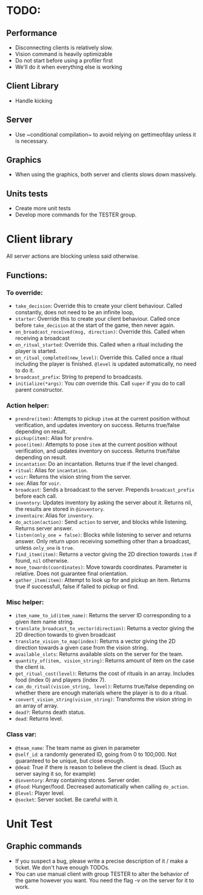 # TODO:
## Performance
- Disconnecting clients is relatively slow. 
- Vision command is heavily optimizable
- Do not start before using a profiler first
- We'll do it when everything else is working

## Client Library
- Handle kicking

## Server
- Use \~conditional compilation\~ to avoid relying on gettimeofday unless it is necessary.

## Graphics
- When using the graphics, both server and clients slows down massively.

## Units tests
- Create more unit tests
- Develop more commands for the TESTER group.

# Client library

All server actions are blocking unless said otherwise.
## Functions:

### To override:
- `take_decision`: Override this to create your client behaviour. Called constantly, does not need to be an infinite loop,
- `starter`: Override this to create your client behaviour. Called once before `take_decision` at the start of the game, then never again.
- `on_broadcast_received(msg, direction)`: Override this. Called when receiving a broadcast
- `on_ritual_started`: Override this. Called when a ritual including the player is started.
- `on_ritual_completed(new_level)`: Override this. Called once a ritual including the player is finished. `@level` is updated automatically, no need to do it.
- `broadcast_prefix`: String to prepend to broadcasts.
- `initialize(*args)`: You *can* override this. Call `super` if you do to call parent constructor.

### Action helper:
- `prendre(item)`: Attempts to pickup `item` at the current position without verification, and updates inventory on success. Returns true/false depending on result.
- `pickup(item)`: Alias for `prendre`.
- `pose(item)`:  Attempts to pose `item` at the current position without verification, and updates inventory on success. Returns true/false depending on result.
- `incantation`: Do an incantation. Returns true if the level changed.
- `ritual`: Alias for `incantation`.
- `voir`: Returns the vision string from the server.
- `see`: Alias for `voir`.
- `broadcast`: Sends a broadcast to the server. Prepends `broadcast_prefix` before each call.
- `inventory`: Updates inventory by asking the server about it. Returns nil, the results are stored in `@inventory`.
- `inventaire`: Alias for `inventory`.
- `do_action(action)`: Send `action` to server, and blocks while listening. Returns server answer.
- `listen(only_one = false)`: Blocks while listening to server and returns answer. Only return upon receiving something other than a broadcast, unless `only_one` is `true`.
- `find_item(item)`: Returns a vector giving the 2D direction towards `item` if found, `nil` otherwise.
- `move_towards(coordinates)`: Move towards coordinates. Parameter is relative. Does not guarantee final orientation.
- `gather_item(item)`: Attempt to look up for and pickup an item. Returns true if successfull, false if failed to pickup or find.

### Misc helper:
- `item_name_to_id(item_name)`: Returns the server ID corresponding to a given item name string.
- `translate_broadcast_to_vector(direction)`: Returns a vector giving the 2D direction towards to given broadcast
- `translate_vision_to_map(index)`: Returns a vector giving the 2D direction towards a given case from the vision string.
- `available_slots`: Returns available slots on the server for the team.
- `quantity_of(item, vision_string)`: Returns amount of item on the case the client is.
- `get_ritual_cost(level)`: Returns the cost of rituals in an array. Includes food (index 0) and players (index 7).
- `can_do_ritual(vision_string, level)`: Returns true/false depending on whether there are enough materials where the player is to do a ritual.
- `convert_vision_string(vision_string)`: Transforms the vision string in an array of array.
- `dead?`: Returns death status.
- `dead`: Returns level.

### Class var:
- `@team_name`: The team name as given in parameter
- `@self_id`: a randomly generated ID, going from 0 to 100,000. Not guaranteed to be unique, but close enough.
- `@dead`: True if there is reason to believe the client is dead. (Such as server saying it so, for example)
- `@inventory`: Array containing stones. Server order. 
- `@food`: Hunger/food. Decreased automatically when calling `do_action`.
- `@level`: Player level.
- `@socket`: Server socket. Be careful with it.

# Unit Test
## Graphic commands
- If you suspect a bug, please write a precise description of it / make a ticket. We don't have enough TODOs.
- You can use manual client with group TESTER to alter the behavior of the game however you want. You need the flag -v on the server for it to work.


